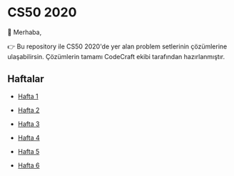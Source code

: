 # CS50 2020

🚀 Merhaba,

👉 Bu repository ile CS50 2020'de yer alan problem setlerinin çözümlerine ulaşabilirsin. Çözümlerin tamamı CodeCraft ekibi tarafından hazırlanmıştır.

##  Haftalar

- [Hafta 1](hafta-1/)

- [Hafta 2](hafta-2)

- [Hafta 3](hafta-3/)

- [Hafta 4](hafta-4/)

- [Hafta 5](hafta-5/)

- [Hafta 6](hafta-6/)

  

